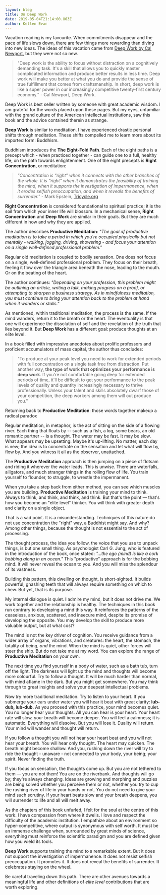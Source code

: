 ```yaml
---
layout: blog
title: On Deep Work
date: 2019-05-04T21:14:00.863Z
author: Kellen Evan
---
```

Vacation reading is my favourite. When commitments disappear and the pace of life slows down, there are few things more rewarding than diving into new ideas. The ideas of this vacation came from [Deep Work by Cal Newport](http://www.calnewport.com/books/deep-work/), but they were not so new.

> "Deep work is the ability to focus without distraction on a cognitively demanding task. It's a skill that allows you to quickly master complicated information and produce better results in less time. Deep work will make you better at what you do and provide the sense of true fulfillment that comes from craftsmanship. In short, deep work is like a super power in our increasingly competitive twenty-first century economy." - Cal Newport, Deep Work.

Deep Work is best seller written by someone with great academic wisdom. I am grateful for the words placed upon these pages. But my eyes, unfamiliar with the grand culture of the American intellectual institutions, saw this book and the advice contained therein as strange.

**Deep Work** is similar to meditation. I have experienced drastic personal shifts through meditation. These shifts compelled me to learn more about its imported form: Buddhism.

Buddhism introduces the **The Eight-Fold Path**. Each of the eight paths is a precept which - when practiced together - can guide one to a full, healthy life, on the path towards enlightenment. One of the eight precepts is **Right Concentration**, or meditation:

>  *"Concentration is “right” when it connects with the other branches of the whole. It is “right” when it demonstrates the feasibility of training the mind, when it supports the investigation of impermanence, when it erodes selfish preoccupation, and when it reveals the benefits of surrender."* - Mark Epstein, [Tricycle.org](https://tricycle.org/magazine/meditations-secret-ingredient/)

**Right Concentration** is considered foundational to spiritual practice; it is the soil from which your inner life will blossom. In a mechanical sense, **Right Concentration** and **Deep Work** are similar in their goals. But they are much different in how and why they are applied.

The author describes **Productive Meditation**: *"The goal of productive meditation is to take a period in which you're occupied physically but not mentally - walking, jogging, driving, showering - and focus your attention on a single well-defined professional problem."*

Regular old meditation is coupled to bodily sensation. One does not focus on a single, well-defined professional problem. They focus on their breath, feeling it flow over the triangle area beneath the nose, leading to the mouth. Or on the beating of the heart.

The author continues: *"Depending on your profession, this problem might be outlining an article, writing a talk, making progress on a proof, or attempting to sharpen a business strategy. As in mindfulness meditation, you must continue to bring your attention back to the problem at hand when it wanders or stalls."*

As mentioned, within traditional meditation, the process is the same. If the mind wanders, return it to the breath or the heart. The eventuality is that one will experience the dissolution of self and the revelation of the truth that lies beyond it. But **Deep Work** has a different goal: produce thoughts at an elite level.

In a book filled with impressive anecdotes about prolific professors and proficient accumulators of mass capital, the author thus concludes:

> "To produce at your peak level you need to work for extended periods with full concentration on a single task free from distraction. Put another way, **the type of work that optimizes your performance is deep work**. If you're not comfortable going deep for extended periods of time, it'll be difficult to get your performance to the peak levels of quality and quantity increasingly necessary to thrive professionally. Unless your talent and skills absolutely dwarf those of your competition, the deep workers among them will out produce you."

Returning back to **Productive Meditation**: those words together makeup a radical paradox

Regular meditation, in metaphor, is the act of sitting on the side of a flowing river. Each thing that floats by -- such as a fish, a log, some bears, an old romantic partner -- is a thought. The water may be fast. It may be slow. What appears may be upsetting. Maybe it's up-lifting. No matter, each day is new; the idea is to concentrate on the sensation and let what will flow by, flow by. And you witness it all as the observer, unattached.

The **Productive Meditation** approach is then jumping on a piece of flotsam and riding it wherever the water leads. This is unwise. There are waterfalls, alligators, and much stranger things in the roiling flow of life. You train yourself to flounder, to struggle, to wrestle the impermanent.

When you take a step back from either method, you can see which muscles you are building. **Productive Meditation** is training your mind to think. Always to think, and think, and think, and think. But that's the point — that's how you become an "elite level" thinker. You will think with greater depth and clarity on a single object.

That is a sad point. It is a misunderstanding. Techniques of this nature do not use concentration the "right" way, a Buddhist might say. And why? Among other things, because the thought is not essential to the act of processing.

The thought process, the idea you follow, the voice that you use to unpack things, is but one small thing. As psychologist Carl G. Jung, who is featured in the introduction of the book, once stated: *"...the ego (mind) is like a cork bobbing along in an ocean."* This "productive" approach is for the bobbing mind. It will never reveal the ocean to you. And you will miss the splendour of its vastness.

Building this pattern, this dwelling on thought, is short-sighted. It builds powerful, gnashing teeth that will always require something on which to chew. But yet, that is its purpose.

My internal dialogue is quiet. I admire my mind, but it does not drive me. We work together and the relationship is healthy. The techniques in this book run contrary to developing a mind this way. It reinforces the patterns of the ceaseless, anxious, scattered, and insecure mind, despite its promise of developing the opposite. You may develop the skill to produce more valuable output, but at what cost?

The mind is not the key driver of cognition. You receive guidance from a wider array of organs, vibrations, and creatures: the heart, the stomach, the totality of being, *and* the mind. When the mind is quiet, other forces will steer the ship. But do not take me at my word. You can explore the range of **Productive Meditation** on your own.

The next time you find yourself in a body of water, such as a bath tub, turn off the light. The darkness will light up the mind and thoughts will become more colourful. Try to follow a thought. It will be much harder than normal, with mind aflame in the dark. But you might get somewhere. You may think through to great insights and solve your deepest intellectual problems.

Now try more traditional meditation. Try to listen to your heart. If you submerge your ears under water you will hear it beat with great clarity: **lub-dub, lub-dub**. As you proceed with this practice, your mind becomes quiet. You no longer hear your thoughts. All you can hear is your heart. Your heart rate will slow, your breath will become deeper. You will feel a calmness; it is automatic. Everything will dissolve. But you will lose it. Duality will return. Your mind will wander and thought will return.

If you follow a thought you will not hear your heart beat and you will not hear your breath. You will hear only thought. The heart may quicken.  The breath might become shallow. And you, rushing down the river will try to ride the thought - unaware - not connected to your body, your being; your spirit. Never finding the truth.

If you focus on sensation, the thoughts come up. But you are not tethered to them — you are not them! You are on the riverbank. And thoughts will go by; they're always changing. Ideas are growing and morphing and puzzles are being solved whether you perceive them or not, whether you try to cup the rushing river of life in your hands or not. You do not need to give your mind such scrutiny. If your heart beats slow and your breath deepens, you will surrender to life and all will melt away.

As the chapters of this book unfurled, I felt for the soul at the centre of this work. I have compassion from where it dwells. I love and respect the difficulty of the academic institution. I empathize about an environment so hyper-competitive, where output is synonymous with self worth. It must be an immense challenge when, surrounded by great minds of science, everything must reinforce the scientific paradigm and you are defined given how you wield its tools.

**Deep Work** supports training the mind to a remarkable extent. But it does not support the investigation of impermanence. It does not resist selfish preoccupation. It promotes it. It does not reveal the benefits of surrender. It celebrates staying on the wheel.

Be careful traveling down this path. There are other avenues towards a meaningful life and other definitions of *elite level* contributions that are worth exploring.
